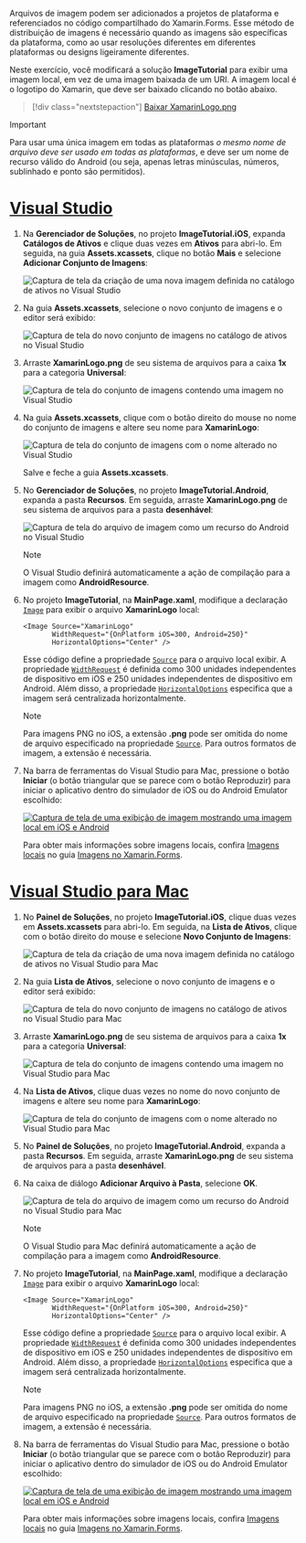 Arquivos de imagem podem ser adicionados a projetos de plataforma e referenciados no código compartilhado do Xamarin.Forms. Esse método de distribuição de imagens é necessário quando as imagens são específicas da plataforma, como ao usar resoluções diferentes em diferentes plataformas ou designs ligeiramente diferentes.

Neste exercício, você modificará a solução **ImageTutorial** para exibir uma imagem local, em vez de uma imagem baixada de um URI. A imagem local é o logotipo do Xamarin, que deve ser baixado clicando no botão abaixo.

> [!div class="nextstepaction"]
> [Baixar XamarinLogo.png](https://raw.githubusercontent.com/xamarin/xamarin-forms-samples/master/UserInterface/PlatformSpecifics/Droid/Resources/drawable/XamarinLogo.png)

> [!IMPORTANT]
> Para usar uma única imagem em todas as plataformas *o mesmo nome de arquivo deve ser usado em todas as plataformas*, e deve ser um nome de recurso válido do Android (ou seja, apenas letras minúsculas, números, sublinhado e ponto são permitidos).

# <a name="visual-studiotabvswin"></a>[Visual Studio](#tab/vswin)

1. Na **Gerenciador de Soluções**, no projeto **ImageTutorial.iOS**, expanda **Catálogos de Ativos** e clique duas vezes em **Ativos** para abri-lo. Em seguida, na guia **Assets.xcassets**, clique no botão **Mais** e selecione **Adicionar Conjunto de Imagens**:

    ![Captura de tela da criação de uma nova imagem definida no catálogo de ativos no Visual Studio](../images/vs/new-image-set.png "Novo conjunto de imagens de catálogo de ativos")

1. Na guia **Assets.xcassets**, selecione o novo conjunto de imagens e o editor será exibido:

    ![Captura de tela do novo conjunto de imagens no catálogo de ativos no Visual Studio](../images/vs/new-image-set-editor.png "Editor de conjunto de imagens do catálogo de ativos")

1. Arraste **XamarinLogo.png** de seu sistema de arquivos para a caixa **1x** para a categoria **Universal**:

    ![Captura de tela do conjunto de imagens contendo uma imagem no Visual Studio](../images/vs/image-set-with-image.png "Conjunto de imagens contendo uma imagem")

1. Na guia **Assets.xcassets**, clique com o botão direito do mouse no nome do conjunto de imagens e altere seu nome para **XamarinLogo**:

    ![Captura de tela do conjunto de imagens com o nome alterado no Visual Studio](../images/vs/rename-image-set.png "Conjunto de imagens com o nome alterado")

    Salve e feche a guia **Assets.xcassets**.

1. No **Gerenciador de Soluções**, no projeto **ImageTutorial.Android**, expanda a pasta **Recursos**. Em seguida, arraste **XamarinLogo.png** de seu sistema de arquivos para a pasta **desenhável**:

    ![Captura de tela do arquivo de imagem como um recurso do Android no Visual Studio](../images/vs/android-resource.png "Arquivo de imagem local na pasta de recursos do Android")

    > [!NOTE]
    > O Visual Studio definirá automaticamente a ação de compilação para a imagem como **AndroidResource**.

1. No projeto **ImageTutorial**, na **MainPage.xaml**, modifique a declaração [`Image`](xref:Xamarin.Forms.Editor) para exibir o arquivo **XamarinLogo** local:

    ```xaml
    <Image Source="XamarinLogo"
           WidthRequest="{OnPlatform iOS=300, Android=250}"
           HorizontalOptions="Center" />
    ```

    Esse código define a propriedade [`Source`](xref:Xamarin.Forms.Image.Source) para o arquivo local exibir. A propriedade [`WidthRequest`](xref:Xamarin.Forms.VisualElement.WidthRequest) é definida como 300 unidades independentes de dispositivo em iOS e 250 unidades independentes de dispositivo em Android. Além disso, a propriedade [`HorizontalOptions`](xref:Xamarin.Forms.View.HorizontalOptions) especifica que a imagem será centralizada horizontalmente.

    > [!NOTE]
    > Para imagens PNG no iOS, a extensão **.png** pode ser omitida do nome de arquivo especificado na propriedade [`Source`](xref:Xamarin.Forms.Image.Source). Para outros formatos de imagem, a extensão é necessária.

1. Na barra de ferramentas do Visual Studio para Mac, pressione o botão **Iniciar** (o botão triangular que se parece com o botão Reproduzir) para iniciar o aplicativo dentro do simulador de iOS ou do Android Emulator escolhido:

    [![Captura de tela de uma exibição de imagem mostrando uma imagem local em iOS e Android](../images/local-file.png "Exibição de imagem mostrando uma imagem local")](../images/local-file-large.png#lightbox "Exibição de imagem mostrando uma imagem local")

    Para obter mais informações sobre imagens locais, confira [Imagens locais](~/xamarin-forms/user-interface/images.md#local-images) no guia [Imagens no Xamarin.Forms](~/xamarin-forms/user-interface/images.md).

# <a name="visual-studio-for-mactabvsmac"></a>[Visual Studio para Mac](#tab/vsmac)

1. No **Painel de Soluções**, no projeto **ImageTutorial.iOS**, clique duas vezes em **Assets.xcassets** para abri-lo. Em seguida, na **Lista de Ativos**, clique com o botão direito do mouse e selecione **Novo Conjunto de Imagens**:

    ![Captura de tela da criação de uma nova imagem definida no catálogo de ativos no Visual Studio para Mac](../images/vsmac/new-image-set.png "Novo conjunto de imagens de catálogo de ativos")

1. Na guia **Lista de Ativos**, selecione o novo conjunto de imagens e o editor será exibido:

    ![Captura de tela do novo conjunto de imagens no catálogo de ativos no Visual Studio para Mac](../images/vsmac/new-image-set-editor.png "Editor de conjunto de imagens do catálogo de ativos")

1. Arraste **XamarinLogo.png** de seu sistema de arquivos para a caixa **1x** para a categoria **Universal**:

    ![Captura de tela do conjunto de imagens contendo uma imagem no Visual Studio para Mac](../images/vsmac/image-set-with-image.png "Conjunto de imagens contendo uma imagem")

1. Na **Lista de Ativos**, clique duas vezes no nome do novo conjunto de imagens e altere seu nome para **XamarinLogo**:

    ![Captura de tela do conjunto de imagens com o nome alterado no Visual Studio para Mac](../images/vsmac/rename-image-set.png "Conjunto de imagens com o nome alterado")

1. No **Painel de Soluções**, no projeto **ImageTutorial.Android**, expanda a pasta **Recursos**. Em seguida, arraste **XamarinLogo.png** de seu sistema de arquivos para a pasta **desenhável**.

1. Na caixa de diálogo **Adicionar Arquivo à Pasta**, selecione **OK**.

    ![Captura de tela do arquivo de imagem como um recurso do Android no Visual Studio para Mac](../images/vsmac/android-resource.png "Arquivo de imagem local na pasta de recursos do Android")

    > [!NOTE]
    > O Visual Studio para Mac definirá automaticamente a ação de compilação para a imagem como **AndroidResource**.

1. No projeto **ImageTutorial**, na **MainPage.xaml**, modifique a declaração [`Image`](xref:Xamarin.Forms.Editor) para exibir o arquivo **XamarinLogo** local:

    ```xaml
    <Image Source="XamarinLogo"
           WidthRequest="{OnPlatform iOS=300, Android=250}"
           HorizontalOptions="Center" />
    ```

    Esse código define a propriedade [`Source`](xref:Xamarin.Forms.Image.Source) para o arquivo local exibir. A propriedade [`WidthRequest`](xref:Xamarin.Forms.VisualElement.WidthRequest) é definida como 300 unidades independentes de dispositivo em iOS e 250 unidades independentes de dispositivo em Android. Além disso, a propriedade [`HorizontalOptions`](xref:Xamarin.Forms.View.HorizontalOptions) especifica que a imagem será centralizada horizontalmente.

    > [!NOTE]
    > Para imagens PNG no iOS, a extensão **.png** pode ser omitida do nome de arquivo especificado na propriedade [`Source`](xref:Xamarin.Forms.Image.Source). Para outros formatos de imagem, a extensão é necessária.

1. Na barra de ferramentas do Visual Studio para Mac, pressione o botão **Iniciar** (o botão triangular que se parece com o botão Reproduzir) para iniciar o aplicativo dentro do simulador de iOS ou do Android Emulator escolhido:

    [![Captura de tela de uma exibição de imagem mostrando uma imagem local em iOS e Android](../images/local-file.png "Exibição de imagem mostrando uma imagem local")](../images/local-file-large.png#lightbox "Exibição de imagem mostrando uma imagem local")

    Para obter mais informações sobre imagens locais, confira [Imagens locais](~/xamarin-forms/user-interface/images.md#local-images) no guia [Imagens no Xamarin.Forms](~/xamarin-forms/user-interface/images.md).
